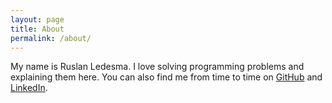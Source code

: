 ```yaml
---
layout: page
title: About
permalink: /about/
---
```


My name is Ruslan Ledesma.  I love
solving programming problems and explaining them here.  You can also
find me from time to time on <a href="https://github.com/{{
site.github_username }}">GitHub</a> and <a
href="https://www.linkedin.com/in/{{ site.linkedin_username
}}">LinkedIn</a>.
